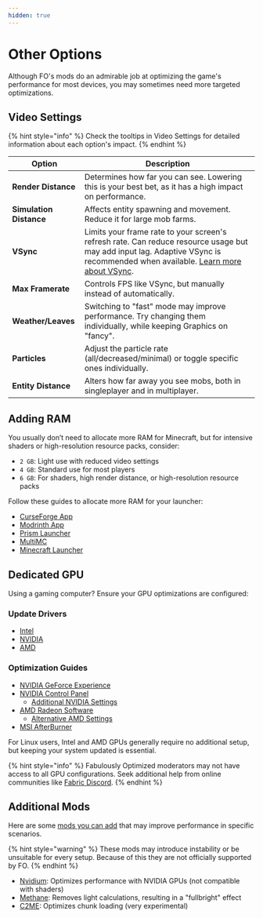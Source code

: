 ```yaml
---
hidden: true
---
```


# Other Options

Although FO's mods do an admirable job at optimizing the game's performance for most devices, you may sometimes need more targeted optimizations.

## Video Settings

{% hint style="info" %}
Check the tooltips in Video Settings for detailed information about each option's impact.
{% endhint %}

| Option                  | Description                                                                                                                                                                                                                                             |
| ----------------------- | ------------------------------------------------------------------------------------------------------------------------------------------------------------------------------------------------------------------------------------------------------- |
| **Render Distance**     | Determines how far you can see. Lowering this is your best bet, as it has a high impact on performance.                                                                                                                                                 |
| **Simulation Distance** | Affects entity spawning and movement. Reduce it for large mob farms.                                                                                                                                                                                    |
| **VSync**               | Limits your frame rate to your screen's refresh rate. Can reduce resource usage but may add input lag. Adaptive VSync is recommended when available. [Learn more about VSync](https://www.howtogeek.com/853225/what-is-vsync-and-should-you-enable-it). |
| **Max Framerate**       | Controls FPS like VSync, but manually instead of automatically.                                                                                                                                                                                         |
| **Weather/Leaves**      | Switching to "fast" mode may improve performance. Try changing them individually, while keeping Graphics on "fancy".                                                                                                                                    |
| **Particles**           | Adjust the particle rate (all/decreased/minimal) or toggle specific ones individually.                                                                                                                                                                  |
| **Entity Distance**     | Alters how far away you see mobs, both in singleplayer and in multiplayer.                                                                                                                                                                              |

## Adding RAM

You usually don’t need to allocate more RAM for Minecraft, but for intensive shaders or high-resolution resource packs, consider:

* `2 GB`: Light use with reduced video settings
* `4 GB`: Standard use for most players
* `6 GB`: For shaders, high render distance, or high-resolution resource packs

Follow these guides to allocate more RAM for your launcher:

* [CurseForge App](https://serverminer.com/article/how-to-add-more-ram-to-your-curseforge-launcher-overwolf/)
* [Modrinth App](https://www.bisecthosting.com/clients/index.php?rp=/knowledgebase/573/How-to-allocate-more-ram-in-the-Modrinth-launcher.html)
* [Prism Launcher](https://prismlauncher.org/wiki/help-pages/java-settings/#memory)
* [MultiMC](https://github.com/MultiMC/Launcher/wiki/Increasing-Java%27s-memory-allocation)
* [Minecraft Launcher](https://www.wikihow.com/Allocate-More-RAM-to-Minecraft#Using-Launcher-Version-1.6.X)

## Dedicated GPU

Using a gaming computer? Ensure your GPU optimizations are configured:

### Update Drivers

* [Intel](https://www.intel.com/content/www/us/en/download-center/home)
* [NVIDIA](https://www.nvidia.com/en-us/software/nvidia-app)
* [AMD](https://www.amd.com/en/support)

### Optimization Guides

* [NVIDIA GeForce Experience](https://www.addictivetips.com/windows-tips/add-games-geforce-experience)
* [NVIDIA Control Panel](https://www.nvidia.com/content/Control-Panel-Help/vLatest/en-us/mergedProjects/nv3d/to_configure_uniques_3D_settings_for_my_applications_and_gamess)
  * [Additional NVIDIA Settings](https://www.pcgamer.com/nvidia-control-panel-a-beginners-guide)
* [AMD Radeon Software](https://minecrafthopper.net/help/amd-dedicated-gpu)
  * [Alternative AMD Settings](https://www.amd.com/en/support/kb/faq/dh2-012#faq-Creating-Application-Profiles)
* [MSI AfterBurner](https://www.msi.com/support/technical_details/VGA_MSI_Utility_AfterBurner)

For Linux users, Intel and AMD GPUs generally require no additional setup, but keeping your system updated is essential.

{% hint style="info" %}
Fabulously Optimized moderators may not have access to all GPU configurations. Seek additional help from online communities like [Fabric Discord](https://discord.gg/v6v4pMv).
{% endhint %}

## Additional Mods

Here are some [mods you can add](../../how-to/add-mods/) that may improve performance in specific scenarios.

{% hint style="warning" %}
These mods may introduce instability or be unsuitable for every setup. Because of this they are not officially supported by FO.
{% endhint %}

* [Nvidium](https://modrinth.com/mod/nvidium): Optimizes performance with NVIDIA GPUs (not compatible with shaders)
* [Methane](https://modrinth.com/mod/methane): Removes light calculations, resulting in a "fullbright" effect
* [C2ME](https://modrinth.com/mod/c2me-fabric): Optimizes chunk loading (very experimental)
